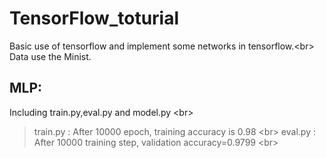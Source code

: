 # TensorFlow_toturial
Basic use of tensorflow and  implement some networks in tensorflow.\<br> 
Data use the Minist.

## MLP: 
Including train.py,eval.py and model.py \<br>  
> train.py : After 10000 epoch, training accuracy is 0.98 \<br> 
> eval.py  : After 10000 training step, validation accuracy=0.9799 \<br>  
     
     
     
      
